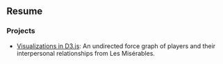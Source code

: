 ## Resume

### Projects

<script src="https://cdnjs.cloudflare.com/ajax/libs/d3/5.16.0/d3.min.js"></script>

- [Visualizations in D3.js](https://github.com/Chaconine/website-resume): An undirected force graph of players and their interpersonal relationships from Les Misérables.

<svg id="graph"></svg>

<script>
// Inspired by: https://observablehq.com/@d3/force-directed-graph
var width = 560;
var height = 315;
var color = d3.scaleOrdinal(d3.schemeCategory10);

d3.json("data/miserables.json").then(function(graph) {

var label = {
    'nodes': [],
    'links': []
};

graph.nodes.forEach(function(d, i) {
    label.nodes.push({node: d});
    label.nodes.push({node: d});
    label.links.push({
        source: i * 2,
        target: i * 2 + 1
    });
});

var labelLayout = d3.forceSimulation(label.nodes)
    .force("charge", d3.forceManyBody().strength(-50))
    .force("link", d3.forceLink(label.links).distance(0).strength(2));

var graphLayout = d3.forceSimulation(graph.nodes)
    .force("charge", d3.forceManyBody().strength(-3000))
    .force("center", d3.forceCenter(width / 2, height / 2))
    .force("x", d3.forceX(width / 2).strength(1))
    .force("y", d3.forceY(height / 2).strength(1))
    .force("link", d3.forceLink(graph.links).id(function(d) {return d.id; }).distance(50).strength(1))
    .on("tick", ticked);

var adjlist = [];

graph.links.forEach(function(d) {
    adjlist[d.source.index + "-" + d.target.index] = true;
    adjlist[d.target.index + "-" + d.source.index] = true;
});

function neigh(a, b) {
    return a == b || adjlist[a + "-" + b];
}


var svg = d3.select("#graph")
            .attr("width", width)
            .attr("height", height);

var container = svg.append("g");

svg.call(
    d3.zoom()
        .scaleExtent([.1, 4])
        .on("zoom", function() { container.attr("transform", d3.event.transform); })
);

var link = container.append("g").attr("class", "links")
    .selectAll("line")
    .data(graph.links)
    .enter()
    .append("line")
    .attr("stroke", "#aaa")
    .attr("stroke-width", "1px");

var node = container.append("g").attr("class", "nodes")
    .selectAll("g")
    .data(graph.nodes)
    .enter()
    .append("circle")
    .attr("r", 5)
    .attr("fill", function(d) { return color(d.group); })

node.on("mouseover", focus).on("mouseout", unfocus);

node.call(
    d3.drag()
        .on("start", dragstarted)
        .on("drag", dragged)
        .on("end", dragended)
);

var labelNode = container.append("g").attr("class", "labelNodes")
    .selectAll("text")
    .data(label.nodes)
    .enter()
    .append("text")
    .text(function(d, i) { return i % 2 == 0 ? "" : d.node.id; })
    .style("fill", "#555")
    .style("font-family", "Arial")
    .style("font-size", 12)
    .style("pointer-events", "none"); // to prevent mouseover/drag capture

node.on("mouseover", focus).on("mouseout", unfocus);

function ticked() {

    node.call(updateNode);
    link.call(updateLink);

    labelLayout.alphaTarget(0.3).restart();
    labelNode.each(function(d, i) {
        if(i % 2 == 0) {
            d.x = d.node.x;
            d.y = d.node.y;
        } else {
            var b = this.getBBox();

            var diffX = d.x - d.node.x;
            var diffY = d.y - d.node.y;

            var dist = Math.sqrt(diffX * diffX + diffY * diffY);

            var shiftX = b.width * (diffX - dist) / (dist * 2);
            shiftX = Math.max(-b.width, Math.min(0, shiftX));
            var shiftY = 16;
            this.setAttribute("transform", "translate(" + shiftX + "," + shiftY + ")");
        }
    });
    labelNode.call(updateNode);

}

function fixna(x) {
    if (isFinite(x)) return x;
    return 0;
}

function focus(d) {
    var index = d3.select(d3.event.target).datum().index;
    node.style("opacity", function(o) {
        return neigh(index, o.index) ? 1 : 0.1;
    });
    labelNode.attr("display", function(o) {
      return neigh(index, o.node.index) ? "block": "none";
    });
    link.style("opacity", function(o) {
        return o.source.index == index || o.target.index == index ? 1 : 0.1;
    });
}

function unfocus() {
   labelNode.attr("display", "block");
   node.style("opacity", 1);
   link.style("opacity", 1);
}

function updateLink(link) {
    link.attr("x1", function(d) { return fixna(d.source.x); })
        .attr("y1", function(d) { return fixna(d.source.y); })
        .attr("x2", function(d) { return fixna(d.target.x); })
        .attr("y2", function(d) { return fixna(d.target.y); });
}

function updateNode(node) {
    node.attr("transform", function(d) {
        return "translate(" + fixna(d.x) + "," + fixna(d.y) + ")";
    });
}

function dragstarted(d) {
    d3.event.sourceEvent.stopPropagation();
    if (!d3.event.active) graphLayout.alphaTarget(0.3).restart();
    d.fx = d.x;
    d.fy = d.y;
}

function dragged(d) {
    d.fx = d3.event.x;
    d.fy = d3.event.y;
}

function dragended(d) {
    if (!d3.event.active) graphLayout.alphaTarget(0);
    d.fx = null;
    d.fy = null;
}

}); // d3.json
</script>

